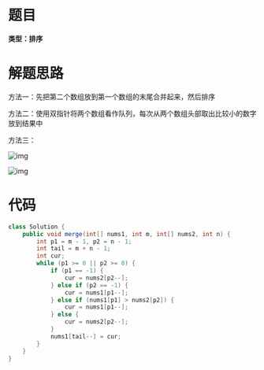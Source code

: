 # 题目

**类型：排序**





# 解题思路

方法一：先把第二个数组放到第一个数组的末尾合并起来，然后排序

方法二：使用双指针将两个数组看作队列，每次从两个数组头部取出比较小的数字放到结果中

方法三：

![img](https://cdn.nlark.com/yuque/0/2021/png/2941598/1634133758594-9e664a66-47c0-4aa3-aad9-a0d5fe01f5ff.png)

![img](https://cdn.nlark.com/yuque/0/2021/png/2941598/1634133716930-d6cbce0e-6d7d-4f76-9a2d-45ef1fc081a2.png)

# 代码

```java
class Solution {
    public void merge(int[] nums1, int m, int[] nums2, int n) {
        int p1 = m - 1, p2 = n - 1;
        int tail = m + n - 1;
        int cur;
        while (p1 >= 0 || p2 >= 0) {
            if (p1 == -1) {
                cur = nums2[p2--];
            } else if (p2 == -1) {
                cur = nums1[p1--];
            } else if (nums1[p1] > nums2[p2]) {
                cur = nums1[p1--];
            } else {
                cur = nums2[p2--];
            }
            nums1[tail--] = cur;
        }
    }
}
```